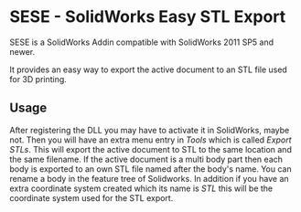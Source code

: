 ﻿# SESE - SolidWorks Easy STL Export

SESE is a SolidWorks Addin compatible with SolidWorks 2011 SP5 and newer.

It provides an easy way to export the active document to an STL file used for 3D printing.

## Usage
After registering the DLL you may have to activate it in SolidWorks, maybe not.
Then you will have an extra menu entry in *Tools* which is called *Export STLs*.
This will export the active document to STL to the same location and the same filename.
If the active document is a multi body part then each body is exported to an own STL file named after the body's name.
You can rename a body in the feature tree of Solidworks.
In addition if you have an extra coordinate system created which its name is *STL* this will be the coordinate system used for the STL export.